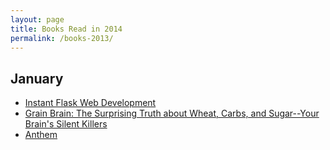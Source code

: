 ```yaml
---
layout: page 
title: Books Read in 2014
permalink: /books-2013/
---
```


## January
* <a href="http://www.amazon.com/gp/product/1782169628/ref=as_li_qf_sp_asin_tl?ie=UTF8&camp=1789&creative=9325&creativeASIN=1782169628&linkCode=as2&tag=sagacionlook-20">Instant Flask Web Development</a>
* <a href="http://www.amazon.com/gp/product/031623480X/ref=as_li_qf_sp_asin_tl?ie=UTF8&camp=1789&creative=9325&creativeASIN=031623480X&linkCode=as2&tag=sagacionlook-20">Grain Brain: The Surprising Truth about Wheat, Carbs,  and Sugar--Your Brain's Silent Killers</a>
* <a href="http://www.amazon.com/gp/product/1434440893/ref=as_li_qf_sp_asin_tl?ie=UTF8&camp=1789&creative=9325&creativeASIN=1434440893&linkCode=as2&tag=sagacionlook-20">Anthem</a>

